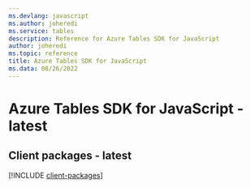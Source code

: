 ```yaml
---
ms.devlang: javascript
ms.author: joheredi
ms.service: tables
description: Reference for Azure Tables SDK for JavaScript
author: joheredi
ms.topic: reference
title: Azure Tables SDK for JavaScript
ms.data: 08/26/2022
---
```

# Azure Tables SDK for JavaScript - latest

## Client packages - latest
[!INCLUDE [client-packages](tables-client-index.md)]